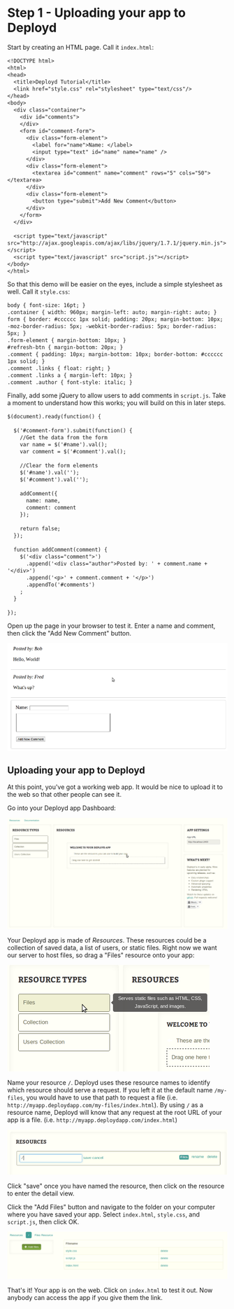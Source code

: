 # Step 1 - Uploading your app to Deployd

Start by creating an HTML page. Call it `index.html`:
  
    <!DOCTYPE html>
    <html>
    <head>
      <title>Deployd Tutorial</title>
      <link href="style.css" rel="stylesheet" type="text/css"/>
    </head>
    <body>
      <div class="container">
        <div id="comments">
        </div>
        <form id="comment-form">
          <div class="form-element">
            <label for="name">Name: </label>
            <input type="text" id="name" name="name" />
          </div>
          <div class="form-element">
            <textarea id="comment" name="comment" rows="5" cols="50"></textarea>
          </div>
          <div class="form-element">
            <button type="submit">Add New Comment</button>
          </div>
        </form>
      </div>
      
      <script type="text/javascript" src="http://ajax.googleapis.com/ajax/libs/jquery/1.7.1/jquery.min.js"></script>
      <script type="text/javascript" src="script.js"></script>
    </body>
    </html>

So that this demo will be easier on the eyes, include a simple stylesheet as well. Call it `style.css`:

    body { font-size: 16pt; }
    .container { width: 960px; margin-left: auto; margin-right: auto; }
    form { border: #cccccc 1px solid; padding: 20px; margin-bottom: 10px; -moz-border-radius: 5px; -webkit-border-radius: 5px; border-radius: 5px; }
    .form-element { margin-bottom: 10px; }
    #refresh-btn { margin-bottom: 20px; }
    .comment { padding: 10px; margin-bottom: 10px; border-bottom: #cccccc 1px solid; }
    .comment .links { float: right; }
    .comment .links a { margin-left: 10px; }
    .comment .author { font-style: italic; }

Finally, add some jQuery to allow users to add comments in `script.js`. Take a moment to understand how this works; you will build on this in later steps.

    $(document).ready(function() {

      $('#comment-form').submit(function() {
        //Get the data from the form
        var name = $('#name').val();
        var comment = $('#comment').val();

        //Clear the form elements
        $('#name').val('');
        $('#comment').val('');

        addComment({
          name: name,
          comment: comment
        });

        return false;
      });

      function addComment(comment) {
        $('<div class="comment">')
          .append('<div class="author">Posted by: ' + comment.name + '</div>')
          .append('<p>' + comment.comment + '</p>')
          .appendTo('#comments')
        ;
      }

    });

Open up the page in your browser to test it. Enter a name and comment, then click the "Add New Comment" button.
  
![App preview](step1img/screenshot01.png)

## Uploading your app to Deployd

At this point, you've got a working web app. It would be nice to upload it to the web so that other people can see it. 

Go into your Deployd app Dashboard:

![Empty dashboard](step1img/screenshot02.png)

Your Deployd app is made of *Resources*. These resources could be a collection of saved data, a list of users, or static files. Right now we want our server to host files, so drag a "Files" resource onto your app:

![Adding a resource](step1img/screenshot03.png)

Name your resource `/`. Deployd uses these resource names to identify which resource should serve a request. If you left it at the default name `/my-files`, you would have to use that path to request a file (i.e. `http://myapp.deploydapp.com/my-files/index.html`). 
By using `/` as a resource name, Deployd will know that any request at the root URL of your app is a file. (i.e. `http://myapp.deploydapp.com/index.html`)

![Naming a resource](step1img/screenshot04.png)

Click "save" once you have named the resource, then click on the resource to enter the detail view.

Click the "Add Files" button and navigate to the folder on your computer where you have saved your app. Select `index.html`, `style.css`, and `script.js`, then click OK.

![Files screen after uploading](step1img/screenshot05.png)

That's it! Your app is on the web. Click on `index.html` to test it out. Now anybody can access the app if you give them the link.